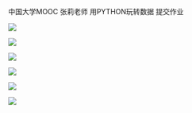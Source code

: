 中国大学MOOC 张莉老师   用PYTHON玩转数据   提交作业


![](https://github.com/xuganghuhu/DataAnalysisPlay/blob/master/1.jpg)

![](https://github.com/xuganghuhu/DataAnalysisPlay/blob/master/2.jpg)

![](https://github.com/xuganghuhu/DataAnalysisPlay/blob/master/3.jpg)

![](https://github.com/xuganghuhu/DataAnalysisPlay/blob/master/4.jpg)

![](https://github.com/xuganghuhu/DataAnalysisPlay/blob/master/5.jpg)

![](https://github.com/xuganghuhu/DataAnalysisPlay/blob/master/6.jpg)
